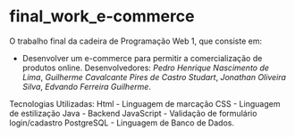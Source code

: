 # final_work_e-commerce
O trabalho final da cadeira de Programação Web 1, que consiste em:
 - Desenvolver um e-commerce para permitir a comercialização de produtos online.
Desenvolvedores:
 _Pedro Henrique Nascimento de Lima_,
 _Guilherme Cavalcante Pires de Castro Studart_,
 _Jonathan Oliveira Silva_,
 _Edvando Ferreira Guilherme_.

Tecnologias Utilizadas:
Html - Linguagem de marcação
CSS - Linguagem de estilização
Java - Backend
JavaScript - Validação de formulário login/cadastro
PostgreSQL - Linguagem de Banco de Dados.
